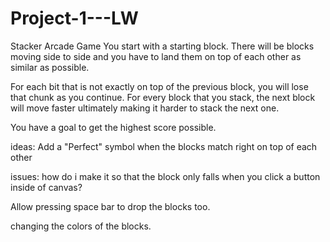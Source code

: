 # Project-1---LW
Stacker Arcade Game
You start with a starting block. 
There will be blocks moving side to side and you have to land them on top of each other as similar as possible. 

For each bit that is not exactly on top of the previous block, you will lose that chunk as you continue. 
For every block that you stack, the next block will move faster ultimately making it harder to stack the next one. 

You have a goal to get the highest score possible.

ideas: 
Add a "Perfect" symbol when the blocks match right on top of each other

issues: 
how do i make it so that the block only falls when you click a button inside of canvas?

Allow pressing space bar to drop the blocks too.

changing the colors of the blocks.


